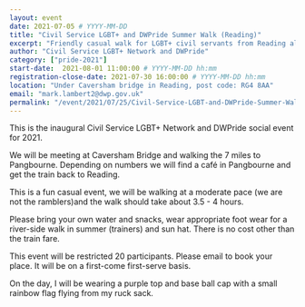```yaml
---
layout: event
date: 2021-07-05 # YYYY-MM-DD 
title: "Civil Service LGBT+ and DWPride Summer Walk (Reading)"
excerpt: "Friendly casual walk for LGBT+ civil servants from Reading along the Thames to Pangbourne"
author: "Civil Service LGBT+ Network and DWPride"
category: ["pride-2021"]
start-date:  2021-08-01 11:00:00 # YYYY-MM-DD hh:mm 
registration-close-date: 2021-07-30 16:00:00 # YYYY-MM-DD hh:mm 
location: "Under Caversham bridge in Reading, post code: RG4 8AA"
email: "mark.lambert2@dwp.gov.uk"
permalink: "/event/2021/07/25/Civil-Service-LGBT-and-DWPride-Summer-Walk-Reading-"
---
```


This is the inaugural Civil Service LGBT+ Network and DWPride social event for 2021. 

We will be meeting at Caversham Bridge and walking the 7 miles to Pangbourne. Depending on numbers we will find a café in Pangbourne and get the train back to Reading.

This is a fun casual event, we will be walking at a moderate pace (we are not the ramblers)and the walk should take about 3.5 - 4 hours.

Please bring your own water and snacks, wear appropriate foot wear for a river-side walk in summer (trainers) and sun hat. There is no cost other than the train fare. 
 
This event will be restricted 20 participants. Please email to book your place. It will be on a first-come first-serve basis.

On the day, I will be wearing a purple top and base ball cap with a small rainbow flag flying from my ruck sack.